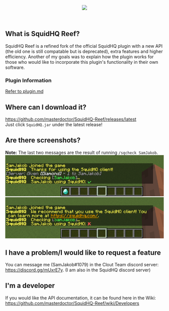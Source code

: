 <p align="center">
  <a href="https://squidhq.com/"><img src="http://i.imgur.com/P1bFMqt.png"></a>
</p>
<br>

## What is SquidHQ Reef?

SquidHQ Reef is a refined fork of the official SquidHQ plugin with a new API (the old one is still compatable but is deprecated), extra features and higher efficiency.
Another of my goals was to explain how the plugin works for those who would like to incorporate this plugin's functionality in their own software.

### Plugin Information
[Refer to plugin.md](plugin.md)

## Where can I download it?
https://github.com/masterdoctor/SquidHQ-Reef/releases/latest  
Just click `SquidHQ.jar` under the latest release!

## Are there screenshots?
**Note:** The last two messages are the result of running `/sqcheck SamJakob`.
![Login with SquidHQ detected](https://raw.githubusercontent.com/masterdoctor/SquidHQ-Reef/master/screenshots/squidhq-detected.png)
![Login with SquidHQ not detected](https://raw.githubusercontent.com/masterdoctor/SquidHQ-Reef/master/screenshots/squidhq-notdetected.png)

## I have a problem/I would like to request a feature
You can message me (SamJakob#1079) in the Clout Team discord server: https://discord.gg/mUxrE7y. (I am also in the SquidHQ discord server)

## I'm a developer
If you would like the API documentation, it can be found here in the Wiki: https://github.com/masterdoctor/SquidHQ-Reef/wiki/Developers
